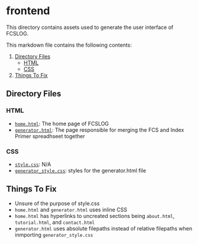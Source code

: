 # frontend
This directory contains assets used to generate the user interface of FCSLOG.

This markdown file contains the following contents:
1. [Directory Files](#directory-files)
    - [HTML](#html)
    - [CSS](#css)
2. [Things To Fix](#things-to-fix)

## Directory Files
### HTML
- [```home.html```](./home.html): The home page of FCSLOG
- [```generator.html```](./generator.html): The page responsible for merging the FCS and Index Primer spreadhseet together

### CSS
- [```style.css```](./style.css): N/A
- [```generator_style.css```](./generator_style.css): styles for the generator.html file

## Things To Fix
- Unsure of the purpose of style.css
- ```home.html``` and ```generator.html``` uses inline CSS
- ```home.html```  has hyperlinks to uncreated sections being ```about.html```, ```tutorial.html```, and ```contact.html```
- ```generator.html``` uses absolute filepaths instead of relative filepaths when inmporting ```generator_style.css```
